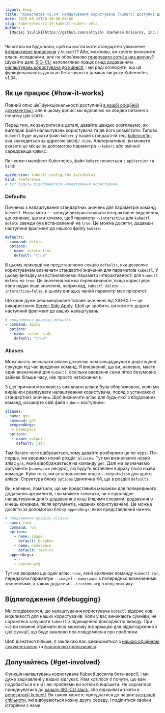```yaml
---
layout: blog
title: "Kubernetes v1.34: Налаштування користувача (kuberc) доступні для тестування в kubectl 1.34"
date: 2025-08-28T10:30:00-08:00
slug: kubernetes-v1-34-kubectl-kuberc-beta
Author: >
  [Maciej Szulik](https://github.com/soltysh) (Defense Unicorns, Inc.)
---
```


Чи хотіли ви будь-коли, щоб ви могли мати стандартно увімкнене [інтерактивне видалення](https://kep.k8s.io/3895) у `kubectl`? Або, можливо, ви хочете визначити власні псевдоніми, але не обовʼязково [генерувати сотні з них вручну](https://github.com/ahmetb/kubectl-aliases)? Шукайте далі. [SIG-CLI](https://git.k8s.io/community/sig-cli/) наполегливо працює над додаванням [налаштувань користувача до kubectl](https://kep.k8s.io/3104), і ми раді оголосити, що ця функціональність досягає бета-версії в рамках випуску Kubernetes v1.34.

## Як це працює {#how-it-works}

Повний опис цієї функціональності доступний [в нашій офіційній документації](/docs/reference/kubectl/kuberc/), але в цьому дописі ми відповімо на обидва питання з початку цієї статті.

Перед тим, як зануритися в деталі, давайте швидко розглянемо, як виглядає файл налаштувань користувача та де його розмістити. Типово `kubectl` буде шукати файл `kuberc` у вашій стандартній теці [kubeconfig](/docs/concepts/configuration/organize-cluster-access-kubeconfig/), яка знаходиться за адресою `$HOME/.kube`. Альтернативно, ви можете вказати це місце за допомогою параметра `--kuberc` або змінної середовища `KUBERC`.

Як і кожен маніфест Kubernetes, файл `kuberc` почнеться з `apiVersion` та `kind`:

```yaml
apiVersion: kubectl.config.k8s.io/v1beta1
kind: Preference
# тут будуть відображатися налаштування користувача
```

### Defaults

Почнемо з налаштування стандартних значень для параметрів команд `kubectl`. Наша мета — завжди використовувати інтерактивне видалення, що означає, що ми хочемо, щоб параметр `--interactive` для `kubectl delete` завжди був встановлений на `true`. Це можна досягти, додавши наступний фрагмент до нашого файлу `kuberc`:

```yaml
defaults:
- command: delete
  options:
  - name: interactive
    default: "true"
```

В цьому прикладі ми представляємо секцію `defaults`, яка дозволяє користувачам визначати стандартні значення для параметрів `kubectl`. У цьому випадку ми встановлюємо параметр інтерактивності для `kubectl delete` на `true`. Це значення можна перевизначити, якщо користувач явно надає інше значення, наприклад, `kubectl delete --interactive=false`, в цьому випадку явний параметр має пріоритет.

Ще одне дуже рекомендоване типове значення від SIG-CLI — це використання [Server-Side Apply](/docs/reference/using-api/server-side-apply/). Щоб це зробити, ви можете додати наступний фрагмент до ваших налаштувань:

```yaml
# продовження розділу defaults
- command: apply
  options:
  - name: server-side
    default: "true"
```

### Aliases

Можливість визначати аліаси дозволяє нам заощаджувати дорогоцінні секунди під час введення команд. Я впевнений, що ви, напевно, маєте один визначений для `kubectl`, оскільки введення семи літер безумовно займає більше часу, ніж просто натискання `k`.

З цієї причини можливість визначати аліаси була обовʼязковою, коли ми вирішили реалізувати налаштування користувача, поряд з установкою стандартних значень. Щоб визначити аліас для будь-якої з вбудованих команд, розширте свій файл `kuberc` наступним:

```yaml
aliases:
- name: gns
  command: get
  prependArgs:
   - namespace
  options:
   - name: output
     default: json
```

Там багато чого відбувається, тому давайте розберемо це по черзі. По-перше, ми вводимо новий розділ: `aliases`. Тут ми визначаємо новий аліас `gns`, який відображається на команду `get`. Далі ми визначаємо аргументи (`namespace` ресурс), які будуть вставлені відразу після назви команди. Крім того, ми встановлюємо опцію `--output=json` для цього аліаса. Структура блоку `options` ідентична тій, що в розділі `defaults`.

Ви, напевно, помітили, що ми представили механізм для попереднього додавання аргументів, і ви можете запитати, чи є відповідне налаштування для їх додавання в кінці (іншими словами, додавання в кінець команди, після аргументів, наданих користувачем). Це можна досягти за допомогою блоку `appendArgs`, який представлений нижче:

```yaml
# продовження розділу aliases
- name: runx
  command: run
  options:
    - name: image
      default: busybox
    - name: namespace
      default: test-ns
  appendArgs:
    - --
    - custom-arg
```

Тут ми вводимо ще один аліас: `runx`, який викликає команду `kubectl run`, передаючи параметри `--image` і `--namespace` з попередньо визначеними значеннями, а також додаючи `--` і `custom-arg` в кінці виклику.

## Відлагодження {#debugging}

Ми сподіваємося, що налаштування користувача `kubectl` відкриє нові можливості для наших користувачів. Коли у вас виникають сумніви, не соромтеся запускати `kubectl` з підвищеною докладністю виводу. При `-v=5` ви повинні отримати всю можливу інформацію для відлагодження з цієї функції, що буде важливо при повідомленні про проблеми.

Щоб дізнатися більше, я закликаю вас ознайомитися з [нашою офіційною документацією](/docs/reference/kubectl/kuberc/) та [фактичною пропозицією](https://git.k8s.io/enhancements/keps/sig-cli/3104-introduce-kuberc/README.md).

## Долучайтесь {#get-involved}

Функція налаштувань користувача Kubectl досягла бета-версії, і ми дуже зацікавлені у ваших відгуках. Нам хотілося б почути, що вам подобається в ній і які проблеми ви хотіли б вирішити. Не соромтеся приєднуватися до [каналу SIG-CLI slack](https://kubernetes.slack.com/archives/C2GL57FJ4), або відкривати тікети в [репозиторії kubectl](https://git.k8s.io/kubectl/). Ви також можете приєднатися до наших [зустрічей спільноти](https://git.k8s.io/community/sig-cli/#meetings), які відбуваються кожну другу середу, і поділитися своїми історіями з нами.
